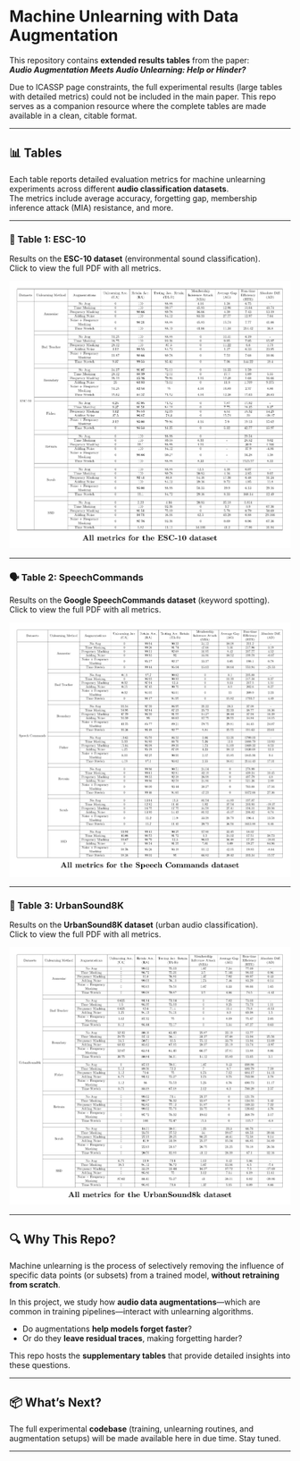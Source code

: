 # Machine Unlearning with Data Augmentation

This repository contains **extended results tables** from the paper:  
**_Audio Augmentation Meets Audio Unlearning: Help or Hinder?_**

Due to ICASSP page constraints, the full experimental results (large tables with detailed metrics) could not be included in the main paper. This repo serves as a companion resource where the complete tables are made available in a clean, citable format.

---

## 📊 Tables

Each table reports detailed evaluation metrics for machine unlearning experiments across different **audio classification datasets**.  
The metrics include average accuracy, forgetting gap, membership inference attack (MIA) resistance, and more.

---

### 🎵 Table 1: ESC-10

Results on the **ESC-10 dataset** (environmental sound classification).  
Click to view the full PDF with all metrics.

[![ESC-10 Results](assets/esc10.png)](esc10.pdf)

---

### 🗣️ Table 2: SpeechCommands

Results on the **Google SpeechCommands dataset** (keyword spotting).  
Click to view the full PDF with all metrics.

[![SpeechCommands Results](assets/speechcommands.png)](speechcommands.pdf)

---

### 🌆 Table 3: UrbanSound8K

Results on the **UrbanSound8K dataset** (urban audio classification).  
Click to view the full PDF with all metrics.

[![UrbanSound8K Results](assets/urbansound8k.png)](urbansound8k.pdf)

---

## 🔍 Why This Repo?

Machine unlearning is the process of selectively removing the influence of specific data points (or subsets) from a trained model, **without retraining from scratch**.

In this project, we study how **audio data augmentations**—which are common in training pipelines—interact with unlearning algorithms.

- Do augmentations **help models forget faster**?
- Or do they **leave residual traces**, making forgetting harder?

This repo hosts the **supplementary tables** that provide detailed insights into these questions.

---

## 📦 What’s Next?

The full experimental **codebase** (training, unlearning routines, and augmentation setups) will be made available here in due time. Stay tuned.

---
